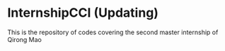 # InternshipCCI (Updating)

  This is the repository of codes covering the second master internship of Qirong Mao 
